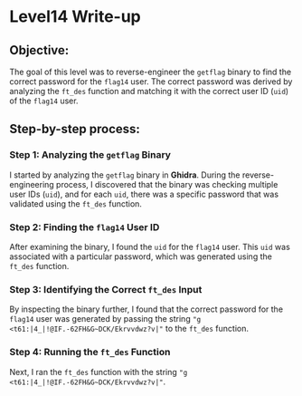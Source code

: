 # Level14 Write-up

## Objective:

The goal of this level was to reverse-engineer the `getflag` binary to find the correct password for the `flag14` user. The correct password was derived by analyzing the `ft_des` function and matching it with the correct user ID (`uid`) of the `flag14` user.

## Step-by-step process:

### Step 1: Analyzing the `getflag` Binary

I started by analyzing the `getflag` binary in **Ghidra**. During the reverse-engineering process, I discovered that the binary was checking multiple user IDs (`uid`), and for each `uid`, there was a specific password that was validated using the `ft_des` function.

### Step 2: Finding the `flag14` User ID

After examining the binary, I found the `uid` for the `flag14` user. This `uid` was associated with a particular password, which was generated using the `ft_des` function.

### Step 3: Identifying the Correct `ft_des` Input

By inspecting the binary further, I found that the correct password for the `flag14` user was generated by passing the string `"g <t61:|4_|!@IF.-62FH&G~DCK/Ekrvvdwz?v|"` to the `ft_des` function.

### Step 4: Running the `ft_des` Function

Next, I ran the `ft_des` function with the string `"g <t61:|4_|!@IF.-62FH&G~DCK/Ekrvvdwz?v|"`.
